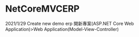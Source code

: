 # NetCoreMVCERP
2021/1/29
  Create new demo erp
  開新專案(ASP.NET Core Web Application)>Web Application(Model-View-Controller)
